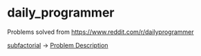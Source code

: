 # daily_programmer
Problems solved from https://www.reddit.com/r/dailyprogrammer

[subfactorial](subfactorial/subfactorial.go) -> [Problem Description](https://www.reddit.com/r/dailyprogrammer/comments/9cvo0f/20180904_challenge_367_easy_subfactorials_another/)
